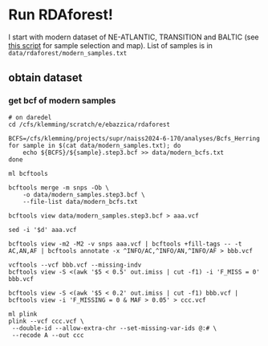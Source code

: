 # Run RDAforest!

I start with modern dataset of NE-ATLANTIC, TRANSITION and BALTIC (see [this script](src/maps/modern_samples_ne-bal-trans.R) for sample selection and map). List of samples is in `data/rdaforest/modern_samples.txt`

## obtain dataset

### get bcf of modern samples

```
# on daredel
cd /cfs/klemming/scratch/e/ebazzica/rdaforest

BCFS=/cfs/klemming/projects/supr/naiss2024-6-170/analyses/Bcfs_Herring
for sample in $(cat data/modern_samples.txt); do
    echo ${BCFS}/${sample}.step3.bcf >> data/modern_bcfs.txt
done

ml bcftools

bcftools merge -m snps -Ob \
    -o data/modern_samples.step3.bcf \
    --file-list data/modern_bcfs.txt

bcftools view data/modern_samples.step3.bcf > aaa.vcf

sed -i '$d' aaa.vcf

bcftools view -m2 -M2 -v snps aaa.vcf | bcftools +fill-tags -- -t AC,AN,AF | bcftools annotate -x ^INFO/AC,^INFO/AN,^INFO/AF > bbb.vcf

vcftools --vcf bbb.vcf --missing-indv
bcftools view -S <(awk '$5 < 0.5' out.imiss | cut -f1) -i 'F_MISS = 0' bbb.vcf

bcftools view -S <(awk '$5 < 0.2' out.imiss | cut -f1) bbb.vcf | bcftools view -i 'F_MISSING = 0 & MAF > 0.05' > ccc.vcf

ml plink
plink --vcf ccc.vcf \
 --double-id --allow-extra-chr --set-missing-var-ids @:# \
 --recode A --out ccc

```